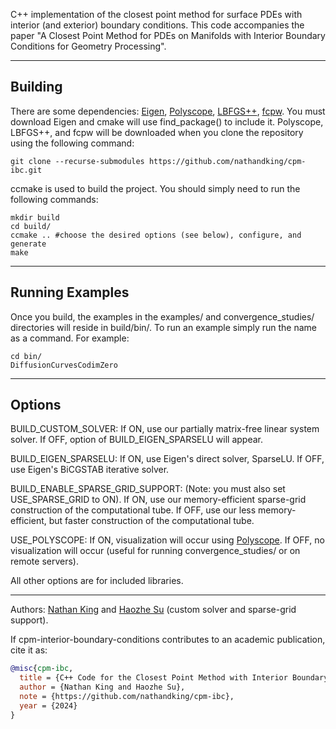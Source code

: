 C++ implementation of the closest point method for surface PDEs with interior (and exterior) boundary conditions. This code accompanies the paper "A Closest Point Method for PDEs on Manifolds with Interior Boundary Conditions for Geometry Processing".

---

## Building

There are some dependencies: [Eigen](https://eigen.tuxfamily.org/index.php?title=Main_Page), [Polyscope](https://polyscope.run/), [LBFGS++](https://lbfgspp.statr.me/), [fcpw](https://github.com/rohan-sawhney/fcpw). You must download Eigen and cmake will use find_package() to include it. Polyscope, LBFGS++, and fcpw will be downloaded when you clone the repository using the following command:
```
git clone --recurse-submodules https://github.com/nathandking/cpm-ibc.git
```

ccmake is used to build the project. You should simply need to run the following commands: 
```
mkdir build 
cd build/ 
ccmake .. #choose the desired options (see below), configure, and generate
make 
```
---

## Running Examples

Once you build, the examples in the examples/ and convergence_studies/ directories will reside in build/bin/. To run an example simply run the name as a command. For example:
```
cd bin/
DiffusionCurvesCodimZero
```
---

## Options

BUILD_CUSTOM_SOLVER: If ON, use our partially matrix-free linear system solver. If OFF, option of BUILD_EIGEN_SPARSELU will appear.

BUILD_EIGEN_SPARSELU: If ON, use Eigen's direct solver, SparseLU. If OFF, use Eigen's BiCGSTAB iterative solver.

BUILD_ENABLE_SPARSE_GRID_SUPPORT: (Note: you must also set USE_SPARSE_GRID to ON). If ON, use our memory-efficient sparse-grid construction of the computational tube. If OFF, use our less memory-efficient, but faster construction of the computational tube.

USE_POLYSCOPE: If ON, visualization will occur using [Polyscope](https://polyscope.run/). If OFF, no visualization will occur (useful for running convergence_studies/ or on remote servers).

All other options are for included libraries.

---
Authors: [Nathan King](https://nathandking.github.io/) and [Haozhe Su](https://soldierdown.github.io/) (custom solver and sparse-grid support).

If cpm-interior-boundary-conditions contributes to an academic publication, cite it as:
```bib
@misc{cpm-ibc,
  title = {C++ Code for the Closest Point Method with Interior Boundary Conditions},
  author = {Nathan King and Haozhe Su},
  note = {https://github.com/nathandking/cpm-ibc},
  year = {2024}
}
```